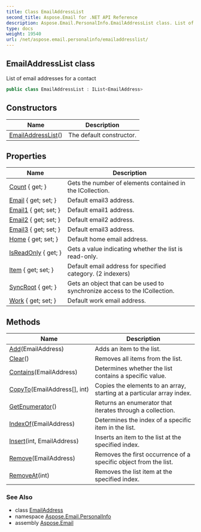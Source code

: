 ```yaml
---
title: Class EmailAddressList
second_title: Aspose.Email for .NET API Reference
description: Aspose.Email.PersonalInfo.EmailAddressList class. List of email addresses for a contact
type: docs
weight: 19540
url: /net/aspose.email.personalinfo/emailaddresslist/
---
```

## EmailAddressList class

List of email addresses for a contact

```csharp
public class EmailAddressList : IList<EmailAddress>
```

## Constructors

| Name | Description |
| --- | --- |
| [EmailAddressList](emailaddresslist/)() | The default constructor. |

## Properties

| Name | Description |
| --- | --- |
| [Count](../../aspose.email.personalinfo/emailaddresslist/count/) { get; } | Gets the number of elements contained in the ICollection. |
| [Email](../../aspose.email.personalinfo/emailaddresslist/email/) { get; set; } | Default email3 address. |
| [Email1](../../aspose.email.personalinfo/emailaddresslist/email1/) { get; set; } | Default email1 address. |
| [Email2](../../aspose.email.personalinfo/emailaddresslist/email2/) { get; set; } | Default email2 address. |
| [Email3](../../aspose.email.personalinfo/emailaddresslist/email3/) { get; set; } | Default email3 address. |
| [Home](../../aspose.email.personalinfo/emailaddresslist/home/) { get; set; } | Default home email address. |
| [IsReadOnly](../../aspose.email.personalinfo/emailaddresslist/isreadonly/) { get; } | Gets a value indicating whether the list is read-only. |
| [Item](../../aspose.email.personalinfo/emailaddresslist/item/) { get; set; } | Default email address for specified category. (2 indexers) |
| [SyncRoot](../../aspose.email.personalinfo/emailaddresslist/syncroot/) { get; } | Gets an object that can be used to synchronize access to the ICollection. |
| [Work](../../aspose.email.personalinfo/emailaddresslist/work/) { get; set; } | Default work email address. |

## Methods

| Name | Description |
| --- | --- |
| [Add](../../aspose.email.personalinfo/emailaddresslist/add/)(EmailAddress) | Adds an item to the list. |
| [Clear](../../aspose.email.personalinfo/emailaddresslist/clear/)() | Removes all items from the list. |
| [Contains](../../aspose.email.personalinfo/emailaddresslist/contains/)(EmailAddress) | Determines whether the list contains a specific value. |
| [CopyTo](../../aspose.email.personalinfo/emailaddresslist/copyto/)(EmailAddress[], int) | Copies the elements to an array, starting at a particular array index. |
| [GetEnumerator](../../aspose.email.personalinfo/emailaddresslist/getenumerator/)() | Returns an enumerator that iterates through a collection. |
| [IndexOf](../../aspose.email.personalinfo/emailaddresslist/indexof/)(EmailAddress) | Determines the index of a specific item in the list. |
| [Insert](../../aspose.email.personalinfo/emailaddresslist/insert/)(int, EmailAddress) | Inserts an item to the list at the specified index. |
| [Remove](../../aspose.email.personalinfo/emailaddresslist/remove/)(EmailAddress) | Removes the first occurrence of a specific object from the list. |
| [RemoveAt](../../aspose.email.personalinfo/emailaddresslist/removeat/)(int) | Removes the list item at the specified index. |

### See Also

* class [EmailAddress](../emailaddress/)
* namespace [Aspose.Email.PersonalInfo](../../aspose.email.personalinfo/)
* assembly [Aspose.Email](../../)



